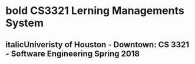 # **bold** CS3321 Lerning Managements System 
## **italic**Univeristy of Houston - Downtown: CS 3321 - Software Engineering Spring 2018



